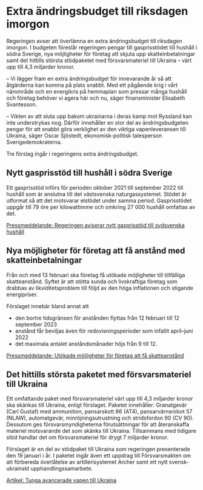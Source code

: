# Extra ändringsbudget till riksdagen imorgon

Regeringen avser att överlämna en extra ändringsbudget till riksdagen imorgon. I budgeten föreslår regeringen pengar till gasprisstödet till hushåll i södra Sverige, nya möjligheter för företag att skjuta upp skatteinbetalningar samt det hittills största stödpaketet med försvarsmateriel till Ukraina – värt upp till 4,3 miljarder kronor.

– Vi lägger fram en extra ändringsbudget för innevarande år så att åtgärderna kan komma på plats snabbt. Med ett pågående krig i vårt närområde och en energikris på hemmaplan som pressar många hushåll och företag behöver vi agera här och nu, säger finansminister Elisabeth Svantesson.

– Vikten av att sluta upp bakom ukrainarna i deras kamp mot Ryssland kan inte understrykas nog. Därför innehåller en stor del av ändringsbudgeten pengar för att snabbt göra verklighet av den viktiga vapenleveransen till Ukraina, säger Oscar Sjöstedt, ekonomisk-politisk talesperson Sverigedemokraterna.

Tre förslag ingår i regeringens extra ändringsbudget.

## Nytt gasprisstöd till hushåll i södra Sverige

Ett gasprisstöd införs för perioden oktober 2021 till september 2022 till hushåll som är anslutna till det västsvenska naturgassystemet. Stödet är utformat så att det motsvarar elstödet under samma period. Gasprisstödet uppgår till 79 öre per kilowattimme och omkring 27 000 hushåll omfattas av det.

[Pressmeddelande: Regeringen aviserar nytt gasprisstöd till sydsvenska hushåll](/pressmeddelanden/2022/12/regeringen-aviserar-nytt-gasprisstod-till-sydsvenska-hushall/)

## Nya möjligheter för företag att få anstånd med skatteinbetalningar

Från och med 13 februari ska företag få utökade möjligheter till tillfälliga skatteanstånd. Syftet är att stötta sunda och livskraftiga företag som drabbas av likviditetsproblem till följd av den höga inflationen och stigande energipriser.

Förslaget innebär bland annat att

* den bortre tidsgränsen för anstånden flyttas från 12 februari till 12 september 2023
* anstånd får beviljas även för redovisningsperioder som infallit april–juni 2022
* det maximala antalet anståndsmånader höjs från 9 till 12.

[Pressmeddelande: Utökade möjligheter för företag att få skatteanstånd](/pressmeddelanden/2022/12/utokade-mojligheter-for-foretag-att-fa-skatteanstand/)

## Det hittills största paketet med försvarsmateriel till Ukraina

Ett omfattande paket med försvarsmateriel värt upp till 4,3 miljarder kronor ska skänkas till Ukraina, enligt förslaget. Paketet innehåller: Granatgevär (Carl Gustaf) med ammunition, pansarskott 86 (AT4), pansarvärnsrobot 57 (NLAW), automatgevär, minröjningsutrustning och stridsfordon 90 (CV 90). Dessutom ges försvarsmyndigheterna förutsättningar för att återanskaffa materiel motsvarande det som skänks till Ukraina. Tillsammans med tidigare stöd handlar det om försvarsmateriel för drygt 7 miljarder kronor.

Förslaget är en del av stödpaket till Ukraina som regeringen presenterade den 19 januari i år. I paketet ingår även ett uppdrag till Försvarsmakten om att förbereda överlåtelse av artillerisystemet Archer samt ett nytt svensk-ukrainskt upphandlingssamarbete.

[Artikel: Tunga avancerade vapen till Ukraina](/artiklar/2023/01/tunga-avancerade-vapen-till-ukraina/)
